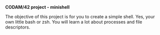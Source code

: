 **CODAM/42 project - minishell**

The objective of this project is for you to create a simple shell. Yes, your
own little bash or zsh. You will learn a lot about processes and file descriptors.
